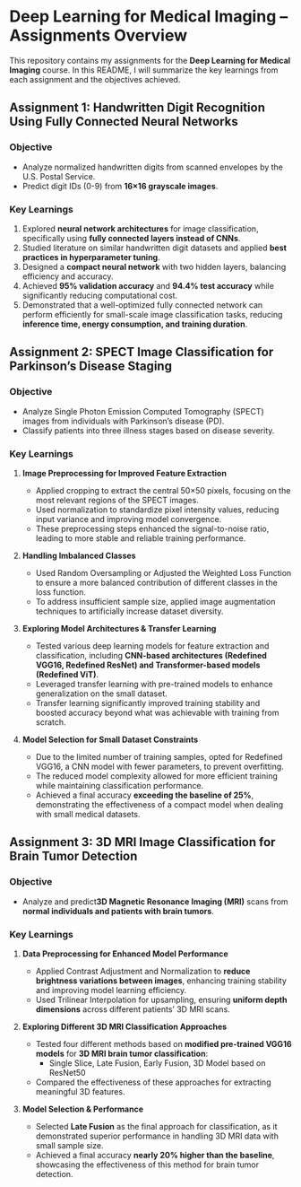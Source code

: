 # Deep Learning for Medical Imaging – Assignments Overview

This repository contains my assignments for the **Deep Learning for Medical Imaging** course. 
In this README, I will summarize the key learnings from each assignment and the objectives achieved.

## Assignment 1: Handwritten Digit Recognition Using Fully Connected Neural Networks

### **Objective**
- Analyze normalized handwritten digits from scanned envelopes by the U.S. Postal Service.
- Predict digit IDs (0-9) from **16×16 grayscale images**.

### **Key Learnings**
1. Explored **neural network architectures** for image classification, specifically using **fully connected layers instead of CNNs**.
2. Studied literature on similar handwritten digit datasets and applied **best practices in hyperparameter tuning**.
3. Designed a **compact neural network** with two hidden layers, balancing efficiency and accuracy.
4. Achieved **95% validation accuracy** and **94.4% test accuracy** while significantly reducing computational cost.
5. Demonstrated that a well-optimized fully connected network can perform efficiently for small-scale image classification tasks, reducing **inference time, energy consumption, and training duration**.

## Assignment 2: SPECT Image Classification for Parkinson’s Disease Staging

### **Objective**
- Analyze Single Photon Emission Computed Tomography (SPECT) images from individuals with Parkinson’s disease (PD).
- Classify patients into three illness stages based on disease severity.

### **Key Learnings**
1. **Image Preprocessing for Improved Feature Extraction**
   - Applied cropping to extract the central 50×50 pixels, focusing on the most relevant regions of the SPECT images.
   - Used normalization to standardize pixel intensity values, reducing input variance and improving model convergence.
   - These preprocessing steps enhanced the signal-to-noise ratio, leading to more stable and reliable training performance.
  
2. **Handling Imbalanced Classes**
   - Used Random Oversampling or Adjusted the Weighted Loss Function to ensure a more balanced contribution of different classes in the loss function.
   - To address insufficient sample size, applied image augmentation techniques to artificially increase dataset diversity.

3. **Exploring Model Architectures & Transfer Learning**
   - Tested various deep learning models for feature extraction and classification, including **CNN-based architectures (Redefined VGG16, Redefined ResNet) and Transformer-based models (Redefined ViT)**.
   - Leveraged transfer learning with pre-trained models to enhance generalization on the small dataset.
   - Transfer learning significantly improved training stability and boosted accuracy beyond what was achievable with training from scratch.

4. **Model Selection for Small Dataset Constraints**
   - Due to the limited number of training samples, opted for Redefined VGG16, a CNN model with fewer parameters, to prevent overfitting.
   - The reduced model complexity allowed for more efficient training while maintaining classification performance.
   - Achieved a final accuracy **exceeding the baseline of 25%**, demonstrating the effectiveness of a compact model when dealing with small medical datasets.



## Assignment 3: 3D MRI Image Classification for Brain Tumor Detection

### **Objective**
- Analyze and predict**3D Magnetic Resonance Imaging (MRI)** scans from **normal individuals and patients with brain tumors**.

### **Key Learnings**
1. **Data Preprocessing for Enhanced Model Performance**
   - Applied Contrast Adjustment and Normalization to **reduce brightness variations between images**, enhancing training stability and improving model learning efficiency.
   - Used Trilinear Interpolation for upsampling, ensuring **uniform depth dimensions** across different patients’ 3D MRI scans.

2. **Exploring Different 3D MRI Classification Approaches**
   - Tested four different methods based on **modified pre-trained VGG16 models** for **3D MRI brain tumor classification**:
     - Single Slice, Late Fusion, Early Fusion, 3D Model based on ResNet50
   - Compared the effectiveness of these approaches for extracting meaningful 3D features.

3. **Model Selection & Performance**
   - Selected **Late Fusion** as the final approach for classification, as it demonstrated superior performance in handling 3D MRI data with small sample size.
   - Achieved a final accuracy **nearly 20% higher than the baseline**, showcasing the effectiveness of this method for brain tumor detection.
